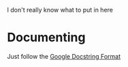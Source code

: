 I don't really know what to put in here
# Documenting
Just follow the [Google Docstring Format](https://google.github.io/styleguide/pyguide.html)